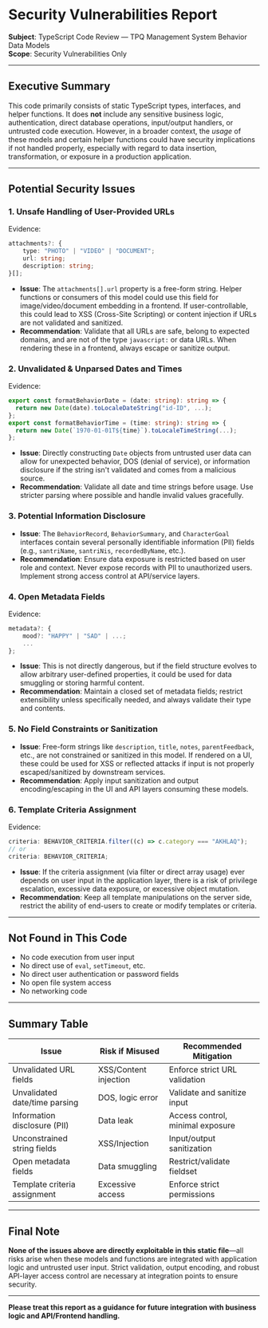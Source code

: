 # Security Vulnerabilities Report

**Subject**: TypeScript Code Review — TPQ Management System Behavior Data Models  
**Scope**: Security Vulnerabilities Only

---

## Executive Summary

This code primarily consists of static TypeScript types, interfaces, and helper functions. It does **not** include any sensitive business logic, authentication, direct database operations, input/output handlers, or untrusted code execution. However, in a broader context, the _usage_ of these models and certain helper functions could have security implications if not handled properly, especially with regard to data insertion, transformation, or exposure in a production application.

---

## Potential Security Issues

### 1. **Unsafe Handling of User-Provided URLs**

Evidence:

```typescript
attachments?: {
    type: "PHOTO" | "VIDEO" | "DOCUMENT";
    url: string;
    description: string;
}[];
```

- **Issue**: The `attachments[].url` property is a free-form string. Helper functions or consumers of this model could use this field for image/video/document embedding in a frontend. If user-controllable, this could lead to XSS (Cross-Site Scripting) or content injection if URLs are not validated and sanitized.
- **Recommendation**: Validate that all URLs are safe, belong to expected domains, and are not of the type `javascript:` or data URLs. When rendering these in a frontend, always escape or sanitize output.

### 2. **Unvalidated & Unparsed Dates and Times**

Evidence:

```typescript
export const formatBehaviorDate = (date: string): string => {
  return new Date(date).toLocaleDateString("id-ID", ...);
};
export const formatBehaviorTime = (time: string): string => {
  return new Date(`1970-01-01T${time}`).toLocaleTimeString(...);
};
```

- **Issue**: Directly constructing `Date` objects from untrusted user data can allow for unexpected behavior, DOS (denial of service), or information disclosure if the string isn't validated and comes from a malicious source.
- **Recommendation**: Validate all date and time strings before usage. Use stricter parsing where possible and handle invalid values gracefully.

### 3. **Potential Information Disclosure**

- **Issue**: The `BehaviorRecord`, `BehaviorSummary`, and `CharacterGoal` interfaces contain several personally identifiable information (PII) fields (e.g., `santriName`, `santriNis`, `recordedByName`, etc.).
- **Recommendation**: Ensure data exposure is restricted based on user role and context. Never expose records with PII to unauthorized users. Implement strong access control at API/service layers.

### 4. **Open Metadata Fields**

Evidence:

```typescript
metadata?: {
    mood?: "HAPPY" | "SAD" | ...;
    ...
};
```

- **Issue**: This is not directly dangerous, but if the field structure evolves to allow arbitrary user-defined properties, it could be used for data smuggling or storing harmful content.
- **Recommendation**: Maintain a closed set of metadata fields; restrict extensibility unless specifically needed, and always validate their type and contents.

### 5. **No Field Constraints or Sanitization**

- **Issue**: Free-form strings like `description`, `title`, `notes`, `parentFeedback`, etc., are not constrained or sanitized in this model. If rendered on a UI, these could be used for XSS or reflected attacks if input is not properly escaped/sanitized by downstream services.
- **Recommendation**: Apply input sanitization and output encoding/escaping in the UI and API layers consuming these models.

### 6. **Template Criteria Assignment**

Evidence:

```typescript
criteria: BEHAVIOR_CRITERIA.filter((c) => c.category === "AKHLAQ");
// or
criteria: BEHAVIOR_CRITERIA;
```

- **Issue**: If the criteria assignment (via filter or direct array usage) ever depends on user input in the application layer, there is a risk of privilege escalation, excessive data exposure, or excessive object mutation.
- **Recommendation**: Keep all template manipulations on the server side, restrict the ability of end-users to create or modify templates or criteria.

---

## Not Found in This Code

- No code execution from user input
- No direct use of `eval`, `setTimeout`, etc.
- No direct user authentication or password fields
- No open file system access
- No networking code

---

## Summary Table

| Issue                         | Risk if Misused       | Recommended Mitigation           |
| ----------------------------- | --------------------- | -------------------------------- |
| Unvalidated URL fields        | XSS/Content injection | Enforce strict URL validation    |
| Unvalidated date/time parsing | DOS, logic error      | Validate and sanitize input      |
| Information disclosure (PII)  | Data leak             | Access control, minimal exposure |
| Unconstrained string fields   | XSS/Injection         | Input/output sanitization        |
| Open metadata fields          | Data smuggling        | Restrict/validate fieldset       |
| Template criteria assignment  | Excessive access      | Enforce strict permissions       |

---

## Final Note

**None of the issues above are directly exploitable in this static file**—all risks arise when these models and functions are integrated with application logic and untrusted user input. Strict validation, output encoding, and robust API-layer access control are necessary at integration points to ensure security.

---

**Please treat this report as a guidance for future integration with business logic and API/Frontend handling.**
